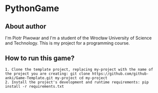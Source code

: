 # PythonGame

## About author
I'm Piotr Piwowar and I'm a student of the Wrocław University of Science and Technology. This is my project for a programming course.

## How to run this game?


    1. Clone the template project, replacing my-project with the name of the project you are creating: git clone https://github.com/github-anki/Game-Template.git my-project cd my-project
    2. Install the project's development and runtime requirements: pip install -r requirements.txt
